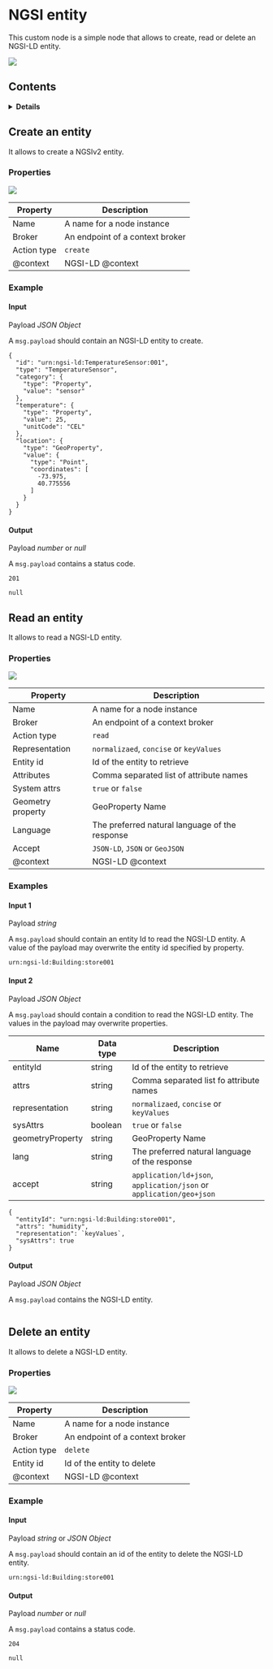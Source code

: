 # NGSI entity

This custom node is a simple node that allows to create, read or delete an NGSI-LD entity.

![](https://raw.githubusercontent.com/lets-fiware/node-red-contrib-NGSI-LD/gh-pages/images/entity/entity-01.png)

## Contents

<details>
<summary><strong>Details</strong></summary>

-   [Create an entity](#create-an-entity)
-   [Read an entity](#read-an-entity)
-   [Delete an entity](#delete-an-entity)

</details>

## Create an entity

It allows to create a NGSIv2 entity.

### Properties

![](https://raw.githubusercontent.com/lets-fiware/node-red-contrib-NGSI-LD/gh-pages/images/entity/entity-02.png)

| Property    | Description                     |
| ----------- | ------------------------------- |
| Name        | A name for a node instance      |
| Broker      | An endpoint of a context broker |
| Action type | `create`                        |
| @context    | NGSI-LD @context                |

### Example

#### Input

Payload *JSON Object*

A `msg.payload` should contain an NGSI-LD entity to create.

```
{
  "id": "urn:ngsi-ld:TemperatureSensor:001",
  "type": "TemperatureSensor",
  "category": {
    "type": "Property",
    "value": "sensor"
  },
  "temperature": {
    "type": "Property",
    "value": 25,
    "unitCode": "CEL"
  },
  "location": {
    "type": "GeoProperty",
    "value": {
      "type": "Point",
      "coordinates": [
        -73.975,
        40.775556
      ]
    }
  }
}
```

#### Output

Payload *number* or *null*

A `msg.payload` contains a status code.

```
201
```

```
null
```

## Read an entity

It allows to read a NGSI-LD entity.

### Properties

![](https://raw.githubusercontent.com/lets-fiware/node-red-contrib-NGSI-LD/gh-pages/images/entity/entity-03.png)

| Property          | Description                                    |
| ----------------- | ---------------------------------------------- |
| Name              | A name for a node instance                     |
| Broker            | An endpoint of a context broker                |
| Action type       | `read`                                         |
| Representation    | `normalizaed`, `concise` or `keyValues`        |
| Entity id         | Id of the entity to retrieve                   |
| Attributes        | Comma separated list of attribute names        |
| System attrs      | `true` or `false`                              |
| Geometry property | GeoProperty Name                               |
| Language          | The preferred natural language of the response |
| Accept            | `JSON-LD`, `JSON` or `GeoJSON`                 |
| @context          | NGSI-LD @context                               |

### Examples

#### Input 1

Payload *string*

A `msg.payload` should contain an entity Id to read the NGSI-LD entity.
A value of the payload may overwrite the entity id specified by property.

```
urn:ngsi-ld:Building:store001
```

#### Input 2

Payload *JSON Object*

A `msg.payload` should contain a condition to read the NGSI-LD entity.
The values in the payload may overwrite properties.

| Name             | Data type | Description                                                         |
| ---------------- | --------- | ------------------------------------------------------------------- |
| entityId         | string    | Id of the entity to retrieve                                        |
| attrs            | string    | Comma separated list fo attribute names                             |
| representation   | string    | `normalizaed`, `concise` or `keyValues`                             |
| sysAttrs         | boolean   | `true` or `false`                                                   |
| geometryProperty | string    | GeoProperty Name                                                    |
| lang             | string    | The preferred natural language of the response                      |
| accept           | string    | `application/ld+json`, `application/json` or `application/geo+json` |

```
{
  "entityId": "urn:ngsi-ld:Building:store001",
  "attrs": "humidity",
  "representation": `keyValues`,
  "sysAttrs": true 
}
```

#### Output

Payload *JSON Object*

A `msg.payload` contains the NGSI-LD entity.

```
```

## Delete an entity

It allows to delete a NGSI-LD entity.

### Properties

![](https://raw.githubusercontent.com/lets-fiware/node-red-contrib-NGSI-LD/gh-pages/images/entity/entity-04.png)

| Property    | Description                     |
| ----------- | ------------------------------- |
| Name        | A name for a node instance      |
| Broker      | An endpoint of a context broker |
| Action type | `delete`                        |
| Entity id   | Id of the entity to delete      |
| @context    | NGSI-LD @context                |

### Example

#### Input

Payload *string* or *JSON Object*

A `msg.payload` should contain an id of the entity to delete the NGSI-LD entity.

```
urn:ngsi-ld:Building:store001
```

#### Output

Payload *number* or *null*

A `msg.payload` contains a status code.

```
204
```

```
null
```

